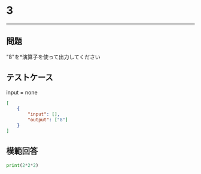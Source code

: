 # 3

---
## 問題

"8"を*演算子を使って出力してください

## テストケース
input = none
```json
[
	{
		"input": [],
		"output": ["8"]
  	}
]
```

## 模範回答
```python
print(2*2*2)
```